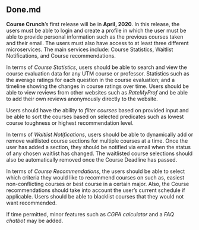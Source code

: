 ##                               Done.md

**Course Crunch**’s first release will be in **April, 2020**. In this release, the users must be able to login and create a profile in which the user must be able to provide personal information such as the previous courses taken and their email. The users must also have access to at least three different microservices. The main services include: Course Statistics, Waitlist Notifications, and Course recommendations.

In terms of _Course Statistics_, users should be able to search and view the course evaluation data for any UTM course or professor. Statistics such as the average ratings for each question in the course evaluation; and a timeline showing the changes in course ratings over time. Users should be able to view reviews from other websites such as _RateMyProf_ and be able to add their own reviews anonymously directly to the website.

Users should have the ability to _filter courses_ based on provided input and be able to sort the courses based on selected predicates such as lowest course toughness or highest recommendation level.  

In terms of _Waitlist Notifications_, users should be able to dynamically add or remove waitlisted course sections for multiple courses at a time. Once the user has added a section, they should be notified via email when the status of any chosen waitlist has changed. The waitlisted course selections should also be automatically removed once the Course Deadline has passed.

In terms of _Course Recommendations_, the users should be able to select which criteria they would like to recommend courses on such as, easiest non-conflicting courses or best course in a certain major. Also, the Course recommendations should take into account the user’s current schedule if applicable. Users should be able to blacklist courses that they would not want recommended.

If time permitted, minor features such as _CGPA calculator_ and a _FAQ chatbot_ may be added.


